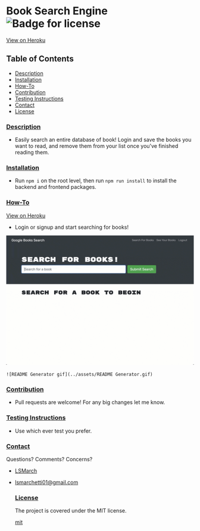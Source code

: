  # Book Search Engine ![Badge for license](https://img.shields.io/badge/license-mit-brightgreen) 
 [View on Heroku](https://whispering-crag-17141.herokuapp.com)

  ## Table of Contents
  - [Description](#description)
  - [Installation](#installation)
  - [How-To](#how-to)
  - [Contribution](#contribution)
  - [Testing Instructions](#testing-instructions)
  - [Contact](#contact)
  - [License](#license)
  
  ### [Description](#table-of-contents)
  - Easily search an entire database of book! Login and save the books you want to read, and remove them from your list once you've finished reading them.

  ### [Installation](#table-of-contents)
  - Run `npm i` on the root level, then run `npm run install` to install the backend and frontend packages.

  ### [How-To](#table-of-contents)
  [View on Heroku](https://whispering-crag-17141.herokuapp.com)
  - Login or signup and start searching for books!

  ![Shows user searching for "star wars" books](./client/assets/book-search-demo.gif)

    ![README Generator gif](../assets/README Generator.gif)

  ### [Contribution](#table-of-contents)
  - Pull requests are welcome! For any big changes let me know.

  ### [Testing Instructions](#table-of-contents)
  - Use which ever test you prefer.

  ### [Contact](#table-of-contents)

  Questions?
  Comments?
  Concerns?
    
  - [LSMarch](https://github.com/LSMarch)
  - lsmarchetti01@gmail.com

   
    
    ### [License](#table-of-contents)
    
    The project is covered under the MIT license.
    
    [mit](https://choosealicense.com/licenses/mit)

